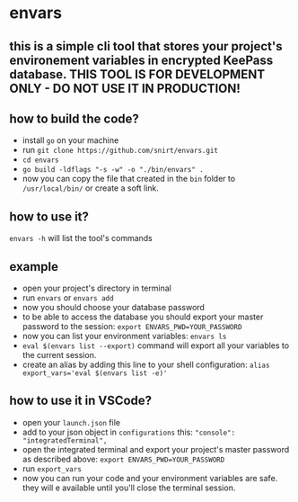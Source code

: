 # envars

## this is a simple cli tool that stores your project's environement variables in encrypted KeePass database. THIS TOOL IS FOR DEVELOPMENT ONLY - DO NOT USE IT IN PRODUCTION!

## how to build the code?
* install `go` on your machine
* run `git clone https://github.com/snirt/envars.git`
* `cd envars`
* `go build -ldflags "-s -w" -o "./bin/envars" .`
* now you can copy the file that created in the `bin` folder to `/usr/local/bin/` or create a soft link.


## how to use it?


`envars -h` will list the tool's commands 

## example
* open your project's directory in terminal
* run `envars` or `envars add`
* now you should choose your database password 
* to be able to access the database you should export your master password to the session: `export ENVARS_PWD=YOUR_PASSWORD`
* now you can list your environment variables: `envars ls`
* `eval $(envars list --export)` command will export all your variables to the current session.
* create an alias by adding this line to your shell configuration: `alias export_vars='eval $(envars list -e)'`

## how to use it in VSCode?
* open your `launch.json` file
* add to your json object in `configurations` this: `"console": "integratedTerminal",`
* open the integrated terminal and export your project's master password as described above: `export ENVARS_PWD=YOUR_PASSWORD`
* run `export_vars`
* now you can run your code and your environment variables are safe. they will e available until you'll close the terminal session. 

